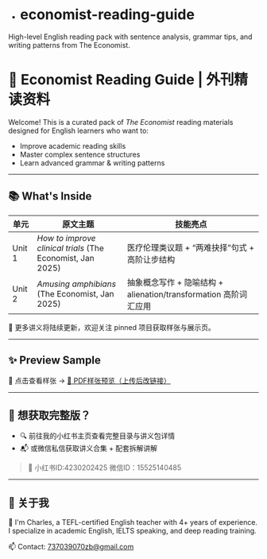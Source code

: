 - # economist-reading-guide
High-level English reading pack with sentence analysis, grammar tips, and writing patterns from The Economist.
# 🧠 Economist Reading Guide | 外刊精读资料

Welcome! This is a curated pack of *The Economist* reading materials designed for English learners who want to:
- Improve academic reading skills
- Master complex sentence structures
- Learn advanced grammar & writing patterns

---


## 📚 What's Inside

| 单元 | 原文主题 | 技能亮点 |
|------|----------|-----------|
| Unit 1 | *How to improve clinical trials* (The Economist, Jan 2025) | 医疗伦理类议题 + “两难抉择”句式 + 高阶让步结构 |
| Unit 2 | *Amusing amphibians* (The Economist, Jan 2025) | 抽象概念写作 + 隐喻结构 + alienation/transformation 高阶词汇应用 |

📌 更多讲义将陆续更新，欢迎关注 pinned 项目获取样张与展示页。


---

## ✨ Preview Sample

📎 点击查看样张 → [🔗 PDF样张预览（上传后改链接）](./samples/unit1-preview.pdf)

---

## 🛒 想获取完整版？

- 🔍 前往我的小红书主页查看完整目录与讲义包详情  
- 📬 或微信私信获取讲义合集 + 配套拆解讲解  

> 📮 小红书ID:4230202425
     微信ID：15525140485

---

## 📌 关于我

👋 I'm Charles, a TEFL-certified English teacher with 4+ years of experience.  
I specialize in academic English, IELTS speaking, and deep reading training.

📫 Contact: 737039070zb@gmail.com
